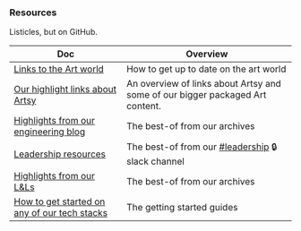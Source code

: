 ### Resources

Listicles, but on GitHub.

<!-- prettier-ignore-start -->
<!-- start_toc -->
| Doc | Overview |
|--|--|
| [Links to the Art world](/resources/art.md#readme) | How to get up to date on the art world |
| [Our highlight links about Artsy](/resources/artsy.md#readme) | An overview of links about Artsy and some of our bigger packaged Art content. |
| [Highlights from our engineering blog](/resources/blog.md#readme) | The best-of from our archives |
| [Leadership resources](/resources/leadership.md#readme) | The best-of from our [#leadership](https://artsy.slack.com/messages/leadership) 🔒 slack channel |
| [Highlights from our L&Ls](/resources/lnl.md#readme) | The best-of from our archives |
| [How to get started on any of our tech stacks](/resources/tech-learning.md#readme) | The getting started guides |
<!-- end_toc -->
<!-- prettier-ignore-end -->
